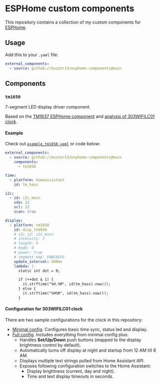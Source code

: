 # ESPHome custom components

This repository contains a collection of my custom components for [ESPHome](https://github.com/esphome/esphome).

## Usage

Add this to your `.yaml` file:

```yaml
external_components:
  - source: github://buzzer13/esphome-components@main
```

## Components

### `tm1650`

7-segment LED display driver component.

Based on the [TM1637 ESPHome component](https://github.com/esphome/esphome/tree/dev/esphome/components/tm1637) and [analysis of 303WIFILC01 clock](https://github.com/maarten-pennings/303WIFILC01).

#### Example

Check out [`example_tm1650.yaml`](example_tm1650.yaml) or code below:

```yaml
external_components:
  - source: github://buzzer13/esphome-components@main
    components:
      - tm1650

time:
  - platform: homeassistant
    id: tm_hass

i2c:
  - id: i2c_main
    sda: 13
    scl: 12
    scan: true

display:
  - platform: tm1650
    id: disp_tm1650
    # i2c_id: i2c_main
    # intensity: 1
    # length: 4
    # mode: 0
    # power: true
    # segment_map: PABCDEFG
    update_interval: 500ms
    lambda: |-
      static int dot = 0;

      if (++dot & 1) {
        it.strftime("%H.%M", id(tm_hass).now());
      } else {
        it.strftime("%H%M", id(tm_hass).now());
      }
```

#### Configuration for 303WIFILC01 clock

There are two sample configurations for the clock in this repository:

- [Minimal config](config_303wifilc01_minimal.yaml). Configures basic time sync, status led and display.
- [Full config](config_303wifilc01_full.yaml). Includes everything from minimal config plus:
  - Handles **Set/Up/Down** push buttons (mapped to the display brightness control by default).
  - Automatically turns off display at night and startup from 12 AM till 8 AM.
  - Displays multiple text strings pulled from Home Assistant API.
  - Exposes following configuration switches to the Home Assistant:
    - Display brightness (current, day and night).
    - Time and text display timeouts in seconds.

